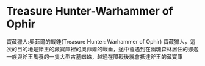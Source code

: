 # Treasure Hunter-Warhammer of Ophir
 寶藏獵人:奧菲爾的戰錘(Treasure Hunter: Warhammer of Ophir)
 寶藏獵人，這次的目的地是斧王的藏寶庫裡的奧菲爾的戰垂，途中會遇到在幽魂森林居住的娜迦一族與斧王雋養的一隻大型古墓蜘蛛，越過在障礙後就會抵達斧王的藏寶庫
